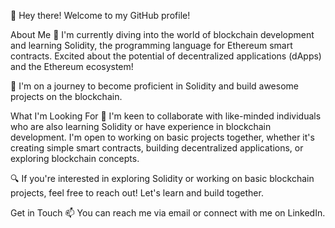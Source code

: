 👋 Hey there! Welcome to my GitHub profile!

About Me
🌱 I'm currently diving into the world of blockchain development and learning Solidity, the programming language for Ethereum smart contracts. Excited about the potential of decentralized applications (dApps) and the Ethereum ecosystem!

🚀 I'm on a journey to become proficient in Solidity and build awesome projects on the blockchain.

What I'm Looking For
🤝 I'm keen to collaborate with like-minded individuals who are also learning Solidity or have experience in blockchain development. I'm open to working on basic projects together, whether it's creating simple smart contracts, building decentralized applications, or exploring blockchain concepts.

🔍 If you're interested in exploring Solidity or working on basic blockchain projects, feel free to reach out! Let's learn and build together.

Get in Touch
📫 You can reach me via email or connect with me on LinkedIn.

